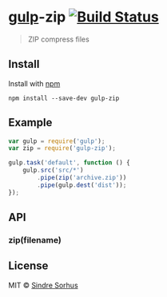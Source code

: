 # [gulp](https://github.com/wearefractal/gulp)-zip [![Build Status](https://secure.travis-ci.org/sindresorhus/gulp-zip.png?branch=master)](http://travis-ci.org/sindresorhus/gulp-zip)

> ZIP compress files


## Install

Install with [npm](https://npmjs.org/package/gulp-zip)

```
npm install --save-dev gulp-zip
```


## Example

```js
var gulp = require('gulp');
var zip = require('gulp-zip');

gulp.task('default', function () {
	gulp.src('src/*')
		.pipe(zip('archive.zip'))
		.pipe(gulp.dest('dist'));
});
```


## API

### zip(filename)


## License

MIT © [Sindre Sorhus](http://sindresorhus.com)
